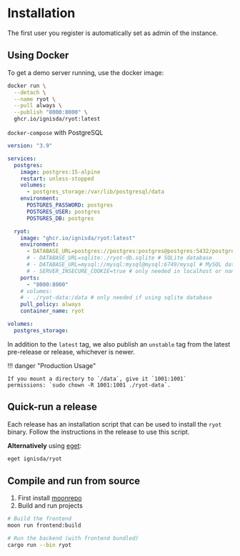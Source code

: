 # Installation

The first user you register is automatically set as admin of the instance.

## Using Docker

To get a demo server running, use the docker image:

```bash
docker run \
  --detach \
  --name ryot \
  --pull always \
  --publish "8000:8000" \
  ghcr.io/ignisda/ryot:latest
```

`docker-compose` with PostgreSQL

```yaml
version: "3.9"

services:
  postgres:
    image: postgres:15-alpine
    restart: unless-stopped
    volumes:
      - postgres_storage:/var/lib/postgresql/data
    environment:
      POSTGRES_PASSWORD: postgres
      POSTGRES_USER: postgres
      POSTGRES_DB: postgres

  ryot:
    image: "ghcr.io/ignisda/ryot:latest"
    environment:
      - DATABASE_URL=postgres://postgres:postgres@postgres:5432/postgres # recommended
      # - DATABASE_URL=sqlite:./ryot-db.sqlite # SQLite database
      # - DATABASE_URL=mysql://mysql:mysql@mysql:6749/mysql # MySQL database
      # - SERVER_INSECURE_COOKIE=true # only needed in localhost or non-https
    ports:
      - "8000:8000"
    # volumes:
    # - ./ryot-data:/data # only needed if using sqlite database
    pull_policy: always
    container_name: ryot

volumes:
  postgres_storage:
```

In addition to the `latest` tag, we also publish an `unstable` tag from the latest
pre-release or release, whichever is newer.

!!! danger "Production Usage"

    If you mount a directory to `/data`, give it `1001:1001`
    permissions: `sudo chown -R 1001:1001 ./ryot-data`.

## Quick-run a release

Each release has an installation script that can be used to install the `ryot`
binary. Follow the instructions in the release to use this script.

**Alternatively** using [eget](https://github.com/zyedidia/eget):

```bash
eget ignisda/ryot
```

## Compile and run from source

1. First install [moonrepo](https://moonrepo.dev/)
2. Build and run projects
  ```bash
  # Build the frontend
  moon run frontend:build

  # Run the backend (with frontend bundled)
  cargo run --bin ryot
  ```

